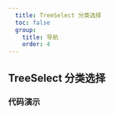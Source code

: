 ```yaml
---
  title: TreeSelect 分类选择
  toc: false
  group: 
    title: 导航
    order: 4
---
```


## TreeSelect 分类选择

### 代码演示

<code src="./demo/basic.jsx" ></code>

<API></API>
